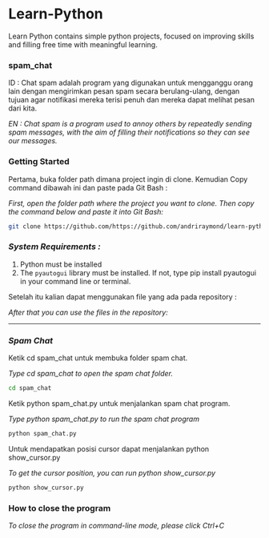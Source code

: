 # Learn-Python

Learn Python contains simple python projects, focused on improving skills and filling free time with meaningful learning.

### spam_chat
ID : Chat spam adalah program yang digunakan untuk mengganggu orang lain dengan mengirimkan pesan spam secara berulang-ulang, dengan tujuan agar notifikasi mereka terisi penuh dan mereka dapat melihat pesan dari kita.

*EN : Chat spam is a program used to annoy others by repeatedly sending spam messages, with the aim of filling their notifications so they can see our messages.*

### Getting Started

Pertama, buka folder path dimana project ingin di clone. Kemudian Copy command dibawah ini dan paste pada Git Bash :

*First, open the folder path where the project you want to clone. Then copy the command below and paste it into Git Bash:*

```bash
git clone https://github.com/https://github.com/andriraymond/learn-python.git
```

### *System Requirements :*
1. Python must be installed
2. The `pyautogui` library must be installed. If not, type pip install pyautogui in your command line or terminal.

Setelah itu kalian dapat menggunakan file yang ada pada repository :

*After that you can use the files in the repository:*

----------------------------------------------------------------

### *Spam Chat*
Ketik cd spam_chat untuk membuka folder spam chat.

*Type cd spam_chat to open the spam chat folder.*

```bash
cd spam_chat
```

Ketik python spam_chat.py untuk menjalankan spam chat program.

*Type python spam_chat.py to run the spam chat program*

```bash
python spam_chat.py
```

Untuk mendapatkan posisi cursor dapat menjalankan python show_cursor.py

*To get the cursor position, you can run python show_cursor.py*

```bash
python show_cursor.py
```

### How to close the program
*To close the program in command-line mode, please click Ctrl+C*

